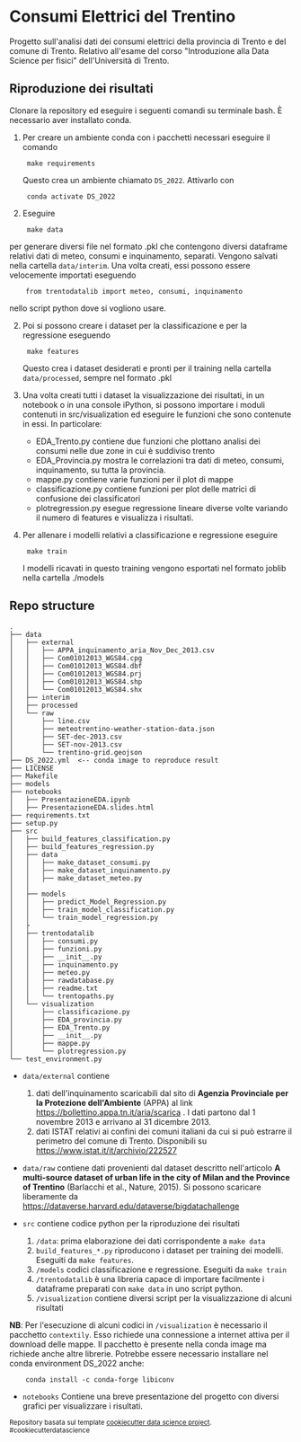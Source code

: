 Consumi Elettrici del Trentino
==============================

Progetto sull'analisi dati dei consumi elettrici della provincia di Trento e del comune di Trento.
Relativo all'esame del corso "Introduzione alla Data Science per fisici" dell'Università di Trento.

## Riproduzione dei risultati

Clonare la repository ed eseguire i seguenti comandi su terminale bash. È necessario aver installato conda.

1. Per creare un ambiente conda con i pacchetti necessari eseguire il comando

		make requirements
		
   Questo crea un ambiente chiamato `DS_2022`. Attivarlo con
   
		conda activate DS_2022
   	
2. Eseguire 

		make data
	
per generare diversi file nel formato .pkl che contengono diversi dataframe 
relativi dati di meteo, consumi e inquinamento, separati. Vengono salvati nella cartella `data/interim`.
Una volta creati, essi possono essere velocemente importati eseguendo

		from trentodatalib import meteo, consumi, inquinamento
		
nello script python dove si vogliono usare.

2. Poi si possono creare i dataset per la classificazione e per la regressione eseguendo

		make features

   Questo crea i dataset desiderati e pronti per il training nella cartella `data/processed`, sempre nel formato .pkl
   
3. Una volta creati tutti i dataset la visualizzazione dei risultati, in un notebook o in una console iPython, si possono importare i moduli contenuti in src/visualization ed eseguire le funzioni che sono contenute in essi. In particolare:
	+ EDA_Trento.py contiene due funzioni che plottano analisi dei consumi nelle due zone in cui è suddiviso trento
	+ EDA_Provincia.py mostra le correlazioni tra dati di meteo, consumi, inquinamento, su tutta la provincia.
	+ mappe.py contiene varie funzioni per il plot di mappe
	+ classificazione.py contiene funzioni per plot delle matrici di confusione dei classificatori
	+ plotregression.py esegue regressione lineare diverse volte variando il numero di features e visualizza i risultati.

4. Per allenare i modelli relativi a classificazione e regressione eseguire

		make train
		
   I modelli ricavati in questo training vengono esportati nel formato joblib nella cartella ./models

## Repo structure
```
.
├── data
│   ├── external 
│   │   ├── APPA_inquinamento_aria_Nov_Dec_2013.csv
│   │   ├── Com01012013_WGS84.cpg
│   │   ├── Com01012013_WGS84.dbf
│   │   ├── Com01012013_WGS84.prj
│   │   ├── Com01012013_WGS84.shp
│   │   └── Com01012013_WGS84.shx
│   ├── interim
│   ├── processed
│   └── raw
│       ├── line.csv
│       ├── meteotrentino-weather-station-data.json
│       ├── SET-dec-2013.csv
│       ├── SET-nov-2013.csv
│       └── trentino-grid.geojson
├── DS_2022.yml  <-- conda image to reproduce result
├── LICENSE
├── Makefile
├── models
├── notebooks
│   ├── PresentazioneEDA.ipynb
│   ├── PresentazioneEDA.slides.html
├── requirements.txt
├── setup.py
├── src
│   ├── build_features_classification.py
│   ├── build_features_regression.py
│   ├── data
│   │   ├── make_dataset_consumi.py
│   │   ├── make_dataset_inquinamento.py
│   │   ├── make_dataset_meteo.py
│   │ 
│   ├── models
│   │   ├── predict_Model_Regression.py
│   │   ├── train_model_classification.py
│   │   └── train_model_regression.py
│   ├
│   ├── trentodatalib
│   │   ├── consumi.py
│   │   ├── funzioni.py
│   │   ├── __init__.py
│   │   ├── inquinamento.py
│   │   ├── meteo.py
│   │   ├── rawdatabase.py
│   │   ├── readme.txt
│   │   └── trentopaths.py
│   └── visualization
│       ├── classificazione.py
│       ├── EDA_provincia.py
│       ├── EDA_Trento.py
│       ├── __init__.py
│       ├── mappe.py
│       └── plotregression.py
└── test_environment.py
```

+ `data/external` contiene 
	1. dati dell'inquinamento scaricabili dal sito di **Agenzia Provinciale per la Protezione dell'Ambiente** (APPA)
	al link <https://bollettino.appa.tn.it/aria/scarica> . I dati partono dal 1 novembre 2013 e arrivano al 31 dicembre 2013.
	2. dati ISTAT relativi ai confini dei comuni italiani da cui si può estrarre il perimetro del comune di Trento. Disponibili su 
	<https://www.istat.it/it/archivio/222527> 

+ `data/raw` contiene dati provenienti dal dataset descritto nell'articolo **A multi-source dataset of urban life in the city of Milan and the Province of Trentino** (Barlacchi et al., Nature, 2015). Si possono scaricare liberamente da <https://dataverse.harvard.edu/dataverse/bigdatachallenge>


+ `src` contiene codice python per la riproduzione dei risultati
	1. `/data`: prima elaborazione dei dati corrispondente a `make data`
	2. `build_features_*.py` riproducono i dataset per training dei modelli. Eseguiti da `make features`.
	3. `/models` codici classificazione e regressione. Eseguiti da `make train`
	4. `/trentodatalib` è una libreria capace di importare facilmente i dataframe preparati con `make data` in uno script python.
	5. `/visualization` contiene diversi script per la visualizzazione di alcuni risultati

**NB**: Per l'esecuzione di alcuni codici in `/visualization` è necessario il pacchetto `contextily`. Esso richiede una connessione a internet attiva per il download delle mappe. Il pacchetto è presente nella conda image ma richiede anche altre librerie. Potrebbe essere necessario installare nel conda environment DS_2022 anche:

		conda install -c conda-forge libiconv

+ `notebooks` Contiene una breve presentazione del progetto con diversi grafici per visualizzare i risultati.


<p><small>Repository basata sul template <a target="_blank" href="https://drivendata.github.io/cookiecutter-data-science/">cookiecutter data science project</a>. #cookiecutterdatascience</small></p>
